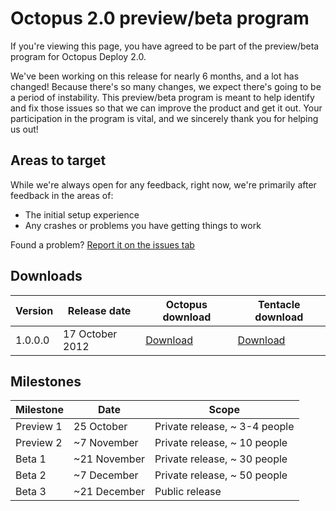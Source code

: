 Octopus 2.0 preview/beta program
==================================

If you're viewing this page, you have agreed to be part of the preview/beta program for Octopus Deploy 2.0. 

We've been working on this release for nearly 6 months, and a lot has changed! Because there's so many changes, we expect there's going to be a period of instability. This preview/beta program is meant to help identify and fix those issues so that we can improve the product and get it out. Your participation in the program is vital, and we sincerely thank you for helping us out! 

## Areas to target

While we're always open for any feedback, right now, we're primarily after feedback in the areas of:

 * The initial setup experience
 * Any crashes or problems you have getting things to work

Found a problem? [Report it on the issues tab](https://github.com/OctopusDeploy/Issues/issues)

## Downloads

Version|Release date|Octopus download|Tentacle download
-------|------------|----------------|--------------------
1.0.0.0|17 October 2012|[Download](http://google.com)|[Download](http://google.com)

## Milestones

Milestone|Date|Scope
---------|----|----------
Preview 1|25 October|Private release, ~ 3-4 people
Preview 2|~7 November|Private release, ~ 10 people
Beta 1|~21 November|Private release, ~ 30 people
Beta 2|~7 December|Private release, ~ 50 people
Beta 3|~21 December|Public release
